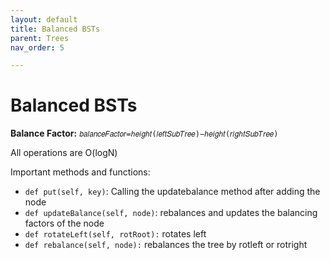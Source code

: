 ```yaml
---
layout: default
title: Balanced BSTs
parent: Trees
nav_order: 5

---
```




# Balanced BSTs

**Balance Factor:** `𝑏𝑎𝑙𝑎𝑛𝑐𝑒𝐹𝑎𝑐𝑡𝑜𝑟=ℎ𝑒𝑖𝑔ℎ𝑡(𝑙𝑒𝑓𝑡𝑆𝑢𝑏𝑇𝑟𝑒𝑒)−ℎ𝑒𝑖𝑔ℎ𝑡(𝑟𝑖𝑔ℎ𝑡𝑆𝑢𝑏𝑇𝑟𝑒𝑒)`

All operations are O(logN)

Important methods and functions:

- `def put(self, key)`: Calling the updatebalance method after adding the node
- `def updateBalance(self, node)`: rebalances and updates the balancing factors of the node
- `def rotateLeft(self, rotRoot):` rotates left
- `def rebalance(self, node):` rebalances the tree by rotleft or rotright